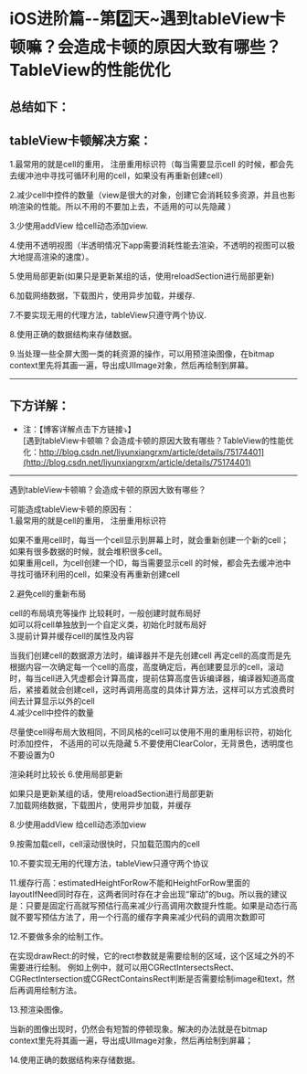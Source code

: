 # iOS进阶篇--第2️⃣天~遇到tableView卡顿嘛？会造成卡顿的原因大致有哪些？TableView的性能优化

## 总结如下：
## tableView卡顿解决方案：

1.最常用的就是cell的重用， 注册重用标识符（每当需要显示cell 的时候，都会先去缓冲池中寻找可循环利用的cell，如果没有再重新创建cell）<br>

2.减少cell中控件的数量（view是很大的对象，创建它会消耗较多资源，并且也影响渲染的性能。所以不用的不要加上去，不适用的可以先隐藏 ）<br>

3.少使用addView 给cell动态添加view.<br>

4.使用不透明视图（半透明情况下app需要消耗性能去渲染，不透明的视图可以极大地提高渲染的速度）。<br>

5.使用局部更新(如果只是更新某组的话，使用reloadSection进行局部更新)<br>

6.加载网络数据，下载图片，使用异步加载，并缓存.<br>

7.不要实现无用的代理方法，tableView只遵守两个协议.<br>

8.使用正确的数据结构来存储数据。<br>

9.当处理一些全屏大图一类的耗资源的操作，可以用预渲染图像，在bitmap context里先将其画一遍，导出成UIImage对象，然后再绘制到屏幕。<br>

-----

## 下方详解：
* 注：【博客详解点击下方链接⤵️】  
[遇到tableView卡顿嘛？会造成卡顿的原因大致有哪些？TableView的性能优化：http://blog.csdn.net/liyunxiangrxm/article/details/75174401](http://blog.csdn.net/liyunxiangrxm/article/details/75174401)


------

遇到tableView卡顿嘛？会造成卡顿的原因大致有哪些？<br>

可能造成tableView卡顿的原因有： <br>
1.最常用的就是cell的重用， 注册重用标识符<br>

如果不重用cell时，每当一个cell显示到屏幕上时，就会重新创建一个新的cell；<br>
如果有很多数据的时候，就会堆积很多cell。<br>
如果重用cell，为cell创建一个ID，每当需要显示cell 的时候，都会先去缓冲池中寻找可循环利用的cell，如果没有再重新创建cell<br>

2.避免cell的重新布局<br>

cell的布局填充等操作 比较耗时，一般创建时就布局好<br>
如可以将cell单独放到一个自定义类，初始化时就布局好<br>
3.提前计算并缓存cell的属性及内容<br>

当我们创建cell的数据源方法时，编译器并不是先创建cell 再定cell的高度而是先根据内容一次确定每一个cell的高度，高度确定后，再创建要显示的cell，滚动时，每当cell进入凭虚都会计算高度，提前估算高度告诉编译器，编译器知道高度后，紧接着就会创建cell，这时再调用高度的具体计算方法，这样可以方式浪费时间去计算显示以外的cell<br>
4.减少cell中控件的数量<br>

尽量使cell得布局大致相同，不同风格的cell可以使用不用的重用标识符，初始化时添加控件，
不适用的可以先隐藏
5.不要使用ClearColor，无背景色，透明度也不要设置为0<br>

渲染耗时比较长
6.使用局部更新<br>

如果只是更新某组的话，使用reloadSection进行局部更新<br>
7.加载网络数据，下载图片，使用异步加载，并缓存<br>

8.少使用addView 给cell动态添加view<br>

9.按需加载cell，cell滚动很快时，只加载范围内的cell<br>

10.不要实现无用的代理方法，tableView只遵守两个协议<br>

11.缓存行高：estimatedHeightForRow不能和HeightForRow里面的layoutIfNeed同时存在，这两者同时存在才会出现“窜动”的bug。所以我的建议是：只要是固定行高就写预估行高来减少行高调用次数提升性能。如果是动态行高就不要写预估方法了，用一个行高的缓存字典来减少代码的调用次数即可<br>

12.不要做多余的绘制工作。<br>

在实现drawRect:的时候，它的rect参数就是需要绘制的区域，这个区域之外的不需要进行绘制。
例如上例中，就可以用CGRectIntersectsRect、CGRectIntersection或CGRectContainsRect判断是否需要绘制image和text，然后再调用绘制方法。<br>

13.预渲染图像。<br>

当新的图像出现时，仍然会有短暂的停顿现象。解决的办法就是在bitmap context里先将其画一遍，导出成UIImage对象，然后再绘制到屏幕；<br>

14.使用正确的数据结构来存储数据。<br>

